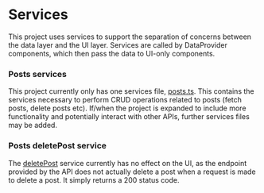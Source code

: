 # Services

This project uses services to support the separation of concerns between the data layer and the UI layer. Services are called by DataProvider components, which then pass the data to UI-only components.

### Posts services

This project currently only has one services file, [posts.ts](../services/posts.ts). This contains the services necessary to perform CRUD operations related to posts (fetch posts, delete posts etc). If/when the project is expanded to include more functionality and potentially interact with other APIs, further services files may be added.

### Posts deletePost service

The [deletePost](../services/posts.ts) service currently has no effect on the UI, as the endpoint provided by the API does not actually delete a post when a request is made to delete a post. It simply returns a 200 status code.

